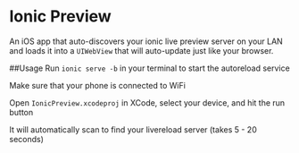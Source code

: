 # Ionic Preview

An iOS app that auto-discovers your ionic live preview server on your LAN and
loads it into a `UIWebView` that will auto-update just like your browser.

##Usage
Run `ionic serve -b` in your terminal to start the autoreload service

Make sure that your phone is connected to WiFi

Open `IonicPreview.xcodeproj` in XCode, select your device, and hit the run
button

It will automatically scan to find your livereload server (takes 5 - 20 seconds)

